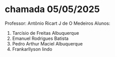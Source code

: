 # chamada 05/05/2025
Professor: Antônio Ricart J de O Medeiros
Alunos:
1. Tarcísio de Freitas Albuquerque
2. Emanuel Rodrigues Batista
3. Pedro Arthur Maciel Albuquerque
4. Frankarllyson lindo
